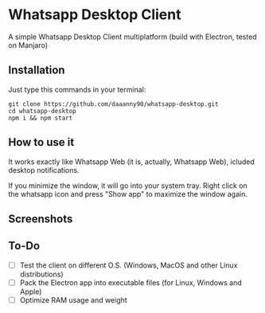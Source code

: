 # Whatsapp Desktop Client
A simple Whatsapp Desktop Client multiplatform (build with Electron, tested on Manjaro)

## Installation
Just type this commands in your terminal:
```
git clone https://github.com/daaanny90/whatsapp-desktop.git
cd whatsapp-desktop
npm i && npm start
```

## How to use it
It works exactly like Whatsapp Web (it is, actually, Whatsapp Web), icluded desktop notifications.

If you minimize the window, it will go into your system tray.
Right click on the whatsapp icon and press "Show app" to maximize the window again.

## Screenshots

## To-Do
- [ ] Test the client on different O.S. (Windows, MacOS and other Linux distributions)
- [ ] Pack the Electron app into executable files (for Linux, Windows and Apple)
- [ ] Optimize RAM usage and weight